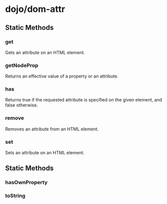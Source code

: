 # dojo/dom-attr

## Static Methods

### get
Gets an attribute on an HTML element.

### getNodeProp
Returns an effective value of a property or an attribute.

### has
Returns true if the requested attribute is specified on the
given element, and false otherwise.

### remove
Removes an attribute from an HTML element.

### set
Sets an attribute on an HTML element.

## Static Methods

### hasOwnProperty


### toString


